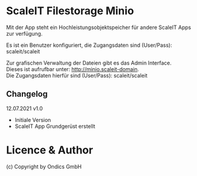 # ScaleIT Filestorage Minio

Mit der App steht ein Hochleistungsobjektspeicher für andere ScaleIT Apps zur verfügung.

Es ist ein Benutzer konfiguriert, die Zugangsdaten sind (User/Pass):  scaleit/scaleit

Zur grafischen Verwaltung der Dateien gibt es das Admin Interface.  
Dieses ist aufrufbar unter: http://minio.scaleit-domain.  
Die Zugangsdaten hierfür sind (User/Pass): scaleit/scaleit


## Changelog

12.07.2021 v1.0
* Initiale Version
* ScaleIT App Grundgerüst erstellt

# Licence & Author

(c) Copyright by Ondics GmbH